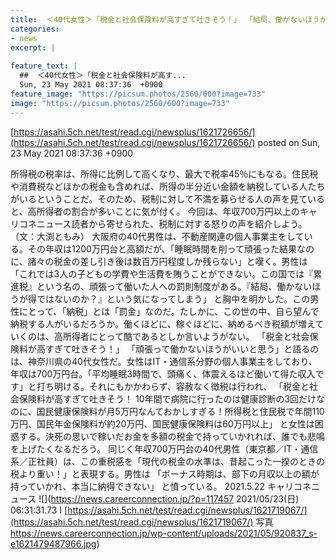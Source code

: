 ```yaml
---
title:  ＜40代女性＞「税金と社会保険料が高すぎて吐きそう！」 「結局、働かないほうが得ではないのか？」★２  
categories:
- news
excerpt: |
  
feature_text: |
  ##  ＜40代女性＞「税金と社会保険料が高す...
  Sun, 23 May 2021 08:37:36  +0900
feature_image: "https://picsum.photos/2560/600?image=733"
image: "https://picsum.photos/2560/600?image=733"
---
```


[https://asahi.5ch.net/test/read.cgi/newsplus/1621726656/](https://asahi.5ch.net/test/read.cgi/newsplus/1621726656/)
posted on Sun, 23 May 2021 08:37:36  +0900

<!--more-->

所得税の税率は、所得に比例して高くなり、最大で税率45％にもなる。住民税や消費税などほかの税金も含めれば、所得の半分近い金額を納税している人たちがいるということだ。そのため、税制に対して不満を募らせる人の声を見ていると、高所得者の割合が多いことに気が付く。 今回は、年収700万円以上のキャリコネニュース読者から寄せられた、税制に対する怒りの声を紹介しよう。（文：大渕ともみ） 大阪府の40代男性は、不動産関連の個人事業主をしている。その年収は1200万円台と高額だが、「睡眠時間を削って頑張った結果なのに、諸々の税金の差し引き後は数百万円程度しか残らない」と嘆く。男性は 「これでは3人の子どもの学費や生活費を賄うことができない。この国では『累進税』という名の、頑張って働いた人への罰則制度がある。『結局、働かないほうが得ではないのか？』という気になってしまう」 と胸中を明かした。この男性にとって、「納税」とは「罰金」なのだ。たしかに、この世の中、自ら望んで納税する人がいるだろうか。働くほどに、稼ぐほどに、納めるべき税額が増えていくのは、高所得者にとって酷であるとしか言いようがない。 「税金と社会保険料が高すぎて吐きそう！」 「頑張って働かないほうがいいと思う」と語るのは、神奈川県の40代女性だ。女性はIT・通信系分野の個人事業主をしており、年収は700万円台。「平均睡眠3時間で、頭痛く、体震えるほど働いて得た収入です」と打ち明ける。それにもかかわらず、容赦なく徴税は行われ、 「税金と社会保険料が高すぎて吐きそう！ 10年間で病院に行ったのは健康診断の3回だけなのに、国民健康保険料が月5万円なんておかしすぎる！所得税と住民税で年間110万円、国民年金保険料が約20万円、国民健康保険料は60万円以上」 と女性は困惑する。決死の思いで稼いだお金を多額の税金で持っていかれれば、誰でも悲鳴を上げたくなるだろう。 同じく年収700万円台の40代男性（東京都／IT・通信系／正社員）は、この重税感を「現代の税金の水準は、昔起こった一揆のときの税より重い！」と表現する。男性は 「ボーナス時期は、部下の月収以上の額が持っていかれ、本当に納得できない」 と憤っている。 2021.5.22 キャリコネニュース ![](https://news.careerconnection.jp/?p=117457 2021/05/23(日) 06:31:31.73 I [https://asahi.5ch.net/test/read.cgi/newsplus/1621719067/](https://asahi.5ch.net/test/read.cgi/newsplus/1621719067/) 写真 https://news.careerconnection.jp/wp-content/uploads/2021/05/920837_s-e1621479487966.jpg)
